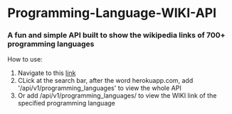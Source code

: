 # Programming-Language-WIKI-API

### A fun and simple API built to show the wikipedia links of 700+ programming languages

How to use:
1. Navigate to this [link](https://programming-languages-wiki.herokuapp.com/)
2. CLick at the search bar, after the word herokuapp.com, add '/api/v1/programming_languages' to view the whole API
3. Or add /api/v1/programming_languages/<name> to view the WIKI link of the specified programming language
